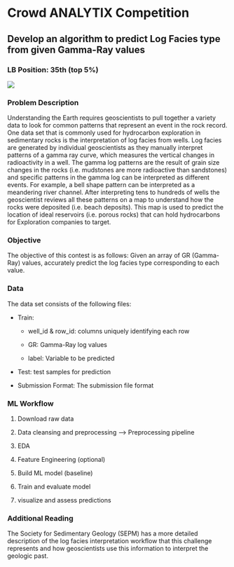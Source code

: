 # Crowd ANALYTIX Competition


## Develop an algorithm to predict Log Facies type from given Gamma-Ray values


### LB Position: 35th  (top 5%)



![](/image)





### Problem Description

Understanding the Earth requires geoscientists to pull together a variety data to look for common patterns that represent an event in the rock record. One data set that is commonly used for hydrocarbon exploration in sedimentary rocks is the interpretation of log facies from wells. Log facies are generated by individual geoscientists as they manually interpret patterns of a gamma ray curve, which measures the vertical changes in radioactivity in a well. The gamma log patterns are the result of grain size changes in the rocks (i.e. mudstones are more radioactive than sandstones) and specific patterns in the gamma log can be interpreted as different events. For example, a bell shape pattern can be interpreted as a meandering river channel. After interpreting tens to hundreds of wells the geoscientist reviews all these patterns on a map to understand how the rocks were deposited (i.e. beach deposits). This map is used to predict the location of ideal reservoirs (i.e. porous rocks) that can hold hydrocarbons for Exploration companies to target. 

[Follow the link]: https://www.crowdanalytix.com/contests/gamma-log-facies-type-prediction


### Objective

The objective of this contest is as follows: Given an array of GR (Gamma-Ray) values, accurately predict the log facies type corresponding to each value.


### Data 

The data set consists of the following files:

- Train: 
    - well_id & row_id: columns uniquely identifying each row
    
    - GR: Gamma-Ray log values
    
    - label: Variable to be predicted


- Test: test samples for prediction 

- Submission Format: The submission file format 



### ML Workflow

1. Download raw data

2. Data cleansing and preprocessing --> Preprocessing pipeline

3. EDA

4. Feature Engineering (optional)

5. Build ML model (baseline)

6. Train and evaluate model 

7. visualize and assess predictions 



### Additional Reading

The Society for Sedimentary Geology (SEPM) has a more detailed description of the log facies interpretation workflow that this challenge represents and how geoscientists use this information to interpret the geologic past.

[link]:http://www.sepmstrata.org/page.aspx?pageid=168



